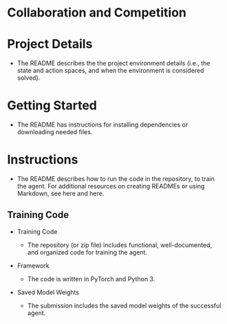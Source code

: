 # Collaboration and Competition

# Project Details
- The README describes the the project environment details (i.e., the state and action spaces, and when the environment is considered solved).

# Getting Started
- The README has instructions for installing dependencies or downloading needed files.

# Instructions
- The README describes how to run the code in the repository, to train the agent. For additional resources on creating READMEs or using Markdown, see here and here.


## Training Code

- Training Code
    - The repository (or zip file) includes functional, well-documented, and organized code for training the agent.

- Framework
    - The code is written in PyTorch and Python 3.

- Saved Model Weights
    - The submission includes the saved model weights of the successful agent.
